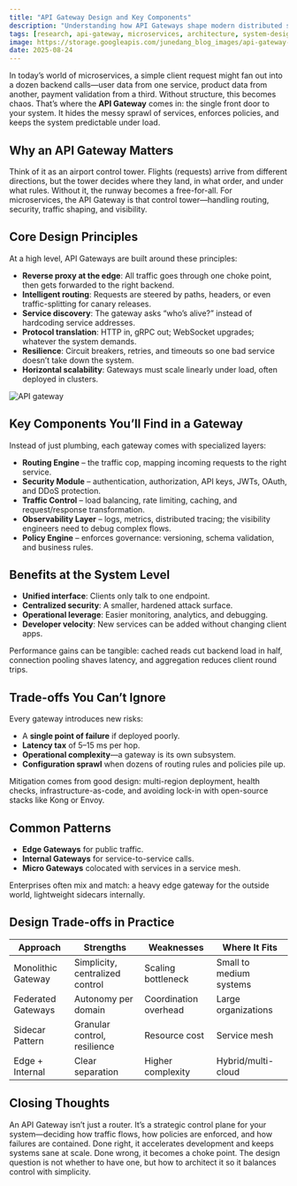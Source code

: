 ```yaml
---
title: "API Gateway Design and Key Components"
description: "Understanding how API Gateways shape modern distributed systems."
tags: [research, api-gateway, microservices, architecture, system-design]
image: https://storage.googleapis.com/junedang_blog_images/api-gateway-design-and-key-components/api_gateway_design.svg
date: 2025-08-24
---
```


In today’s world of microservices, a simple client request might fan out into a dozen backend calls—user data from one service, product data from another, payment validation from a third. Without structure, this becomes chaos. That’s where the **API Gateway** comes in: the single front door to your system. It hides the messy sprawl of services, enforces policies, and keeps the system predictable under load.

## Why an API Gateway Matters

Think of it as an airport control tower. Flights (requests) arrive from different directions, but the tower decides where they land, in what order, and under what rules. Without it, the runway becomes a free-for-all. For microservices, the API Gateway is that control tower—handling routing, security, traffic shaping, and visibility.

## Core Design Principles

At a high level, API Gateways are built around these principles:

* **Reverse proxy at the edge**: All traffic goes through one choke point, then gets forwarded to the right backend.
* **Intelligent routing**: Requests are steered by paths, headers, or even traffic-splitting for canary releases.
* **Service discovery**: The gateway asks “who’s alive?” instead of hardcoding service addresses.
* **Protocol translation**: HTTP in, gRPC out; WebSocket upgrades; whatever the system demands.
* **Resilience**: Circuit breakers, retries, and timeouts so one bad service doesn’t take down the system.
* **Horizontal scalability**: Gateways must scale linearly under load, often deployed in clusters.

![API gateway](https://storage.googleapis.com/junedang_blog_images/api-gateway-design-and-key-components/api_gateway.svg)

## Key Components You’ll Find in a Gateway

Instead of just plumbing, each gateway comes with specialized layers:

* **Routing Engine** – the traffic cop, mapping incoming requests to the right service.
* **Security Module** – authentication, authorization, API keys, JWTs, OAuth, and DDoS protection.
* **Traffic Control** – load balancing, rate limiting, caching, and request/response transformation.
* **Observability Layer** – logs, metrics, distributed tracing; the visibility engineers need to debug complex flows.
* **Policy Engine** – enforces governance: versioning, schema validation, and business rules.

## Benefits at the System Level

* **Unified interface**: Clients only talk to one endpoint.
* **Centralized security**: A smaller, hardened attack surface.
* **Operational leverage**: Easier monitoring, analytics, and debugging.
* **Developer velocity**: New services can be added without changing client apps.

Performance gains can be tangible: cached reads cut backend load in half, connection pooling shaves latency, and aggregation reduces client round trips.

## Trade-offs You Can’t Ignore

Every gateway introduces new risks:

* A **single point of failure** if deployed poorly.
* **Latency tax** of 5–15 ms per hop.
* **Operational complexity**—a gateway is its own subsystem.
* **Configuration sprawl** when dozens of routing rules and policies pile up.

Mitigation comes from good design: multi-region deployment, health checks, infrastructure-as-code, and avoiding lock-in with open-source stacks like Kong or Envoy.

## Common Patterns

* **Edge Gateways** for public traffic.
* **Internal Gateways** for service-to-service calls.
* **Micro Gateways** colocated with services in a service mesh.

Enterprises often mix and match: a heavy edge gateway for the outside world, lightweight sidecars internally.

## Design Trade-offs in Practice

| Approach           | Strengths                       | Weaknesses            | Where It Fits           |
| ------------------ | ------------------------------- | --------------------- | ----------------------- |
| Monolithic Gateway | Simplicity, centralized control | Scaling bottleneck    | Small to medium systems |
| Federated Gateways | Autonomy per domain             | Coordination overhead | Large organizations     |
| Sidecar Pattern    | Granular control, resilience    | Resource cost         | Service mesh            |
| Edge + Internal    | Clear separation                | Higher complexity     | Hybrid/multi-cloud      |

## Closing Thoughts

An API Gateway isn’t just a router. It’s a strategic control plane for your system—deciding how traffic flows, how policies are enforced, and how failures are contained. Done right, it accelerates development and keeps systems sane at scale. Done wrong, it becomes a choke point. The design question is not whether to have one, but how to architect it so it balances control with simplicity.

